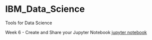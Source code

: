 # IBM_Data_Science

Tools for Data Science

Week 6 - Create and Share your Jupyter Notebook [jupyter notebook](https://github.com/matsumotomarlon/IBM_Data_Science/blob/main/Jupyter_Notebook.ipynb)
